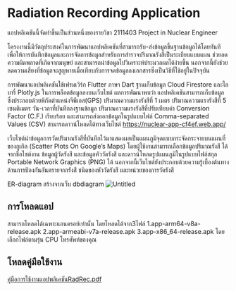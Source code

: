 # Radiation Recording Application

แอปพลิเคชันนี้จัดทำขึ้นเป็นส่วนหนึ่งของรายวิชา 2111403 Project in Nuclear Engineer

โครงงานนี้มีวัตถุประสงค์ในการพัฒนาแอปพลิเคชันที่สามารถรับ-ส่งข้อมูลขึ้นฐานข้อมูลได้โดยทันที เพื่อให้การบันทึกข้อมูลและการจัดการข้อมูลสำหรับการสำรวจปริมาณรังสีเป็นระเบียบแบบแผน ช่วยลดความผิดพลาดที่เกิดจากมนุษย์ และสามารถนำข้อมูลไปวิเคราะห์ประมวลผลได้ง่ายขึ้น นอกจากนี้ยังช่วยลดความเสี่ยงที่ข้อมูลจะสูญหายเมื่อเทียบกับการจดข้อมูลลงเอกสารซึ่งเป็นวิธีที่ใช้อยู่ในปัจจุบัน

การพัฒนาแอปพลิเคชันใช้เฟรมเวิร์ก Flutter ภาษา Dart ฐานเก็บข้อมูล Cloud Firestore และไลบารี่ Plotly.js ในการพล็อตข้อมูลลงบนเว็บไซต์ ผลการพัฒนาพบว่า แอปพลิเคชันสามารถเก็บข้อมูลซึ่งประกอบด้วยพิกัดตำแหน่งจีพีเอส(GPS) ปริมาณความแรงรังสีที่ 1 เมตร ปริมาณความแรงรังสีที่ 5 เซนติเมตร วัน-เวลาที่บันทึกลงฐานข้อมูล ปริมาณความแรงรังสีที่ปรับเทียบค่า Conversion Factor (C.F.) เรียบร้อย และสามารถส่งออกข้อมูลในรูปแบบไฟล์ Comma-separated Values (CSV) สามารถดาวน์โหลดได้ทางเว็บไซต์ https://nuclear-app-cf4ef.web.app/

เว็บไซต์นำข้อมูลการวัดปริมาณรังสีที่บันทึกไว้มาแสดงผลเป็นแผนภูมิจุดแบบกระจัดกระจายบนแผนที่ของกูเกิล (Scatter Plots On Google’s Maps) โดยผู้ใช้งานสามารถเลือกข้อมูลปริมาณรังสี ได้จากชื่อไซต์งาน ข้อมูลผู้วัดรังสี และข้อมูลหัววัดรังสี และดาวน์โหลดรูปแผนภูมิในรูปแบบไฟล์สกุล Portable Network Graphics (PNG) ได้ นอกจากนี้เว็บไซต์ยังประกอบด้วยความรู้เบื้องต้นทางด้านการป้องกันอันตรายจากรังสี ชนิดของหัววัดรังสี และหน่วยของการวัดรังสี

ER-diagram สร้างจากเว็บ dbdiagram
![Untitled](https://github.com/manew-c/codeappv1.0/assets/113186479/a44fa18a-acb4-458f-a935-4e7c710968ad)

## การโหลดแอป
สามารถโหลดได้เฉพาะแอนดรอย์เท่านั้น โดยโหลดได้จาก3ไฟล์ 
 1.app-arm64-v8a-release.apk
 2.app-armeabi-v7a-release.apk
 3.app-x86_64-release.apk
 โดยเลือกไฟล์ตามรุ่น CPU โทรศัพท์ของคุณ

## โหลดคู่มือใช้งาน 
[คู่มือการใช้งานแอปพลิเคชันRadRec.pdf](https://github.com/manew-c/codeappv1.0/files/11396310/RadRec.pdf)
